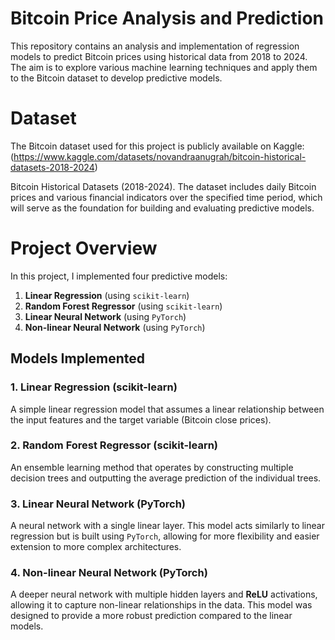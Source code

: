 # Bitcoin Price Analysis and Prediction
This repository contains an analysis and implementation of regression models to predict Bitcoin prices using historical data from 2018 to 2024. The aim is to explore various machine learning techniques and apply them to the Bitcoin dataset to develop predictive models.

# Dataset
The Bitcoin dataset used for this project is publicly available on Kaggle: (https://www.kaggle.com/datasets/novandraanugrah/bitcoin-historical-datasets-2018-2024)

Bitcoin Historical Datasets (2018-2024).
The dataset includes daily Bitcoin prices and various financial indicators over the specified time period, which will serve as the foundation for building and evaluating predictive models.

# Project Overview
In this project, I implemented four predictive models:
1. **Linear Regression** (using `scikit-learn`)
2. **Random Forest Regressor** (using `scikit-learn`)
3. **Linear Neural Network** (using `PyTorch`)
4. **Non-linear Neural Network** (using `PyTorch`)

## Models Implemented

### 1. Linear Regression (scikit-learn)
A simple linear regression model that assumes a linear relationship between the input features and the target variable (Bitcoin close prices).

### 2. Random Forest Regressor (scikit-learn)
An ensemble learning method that operates by constructing multiple decision trees and outputting the average prediction of the individual trees.

### 3. Linear Neural Network (PyTorch)
A neural network with a single linear layer. This model acts similarly to linear regression but is built using `PyTorch`, allowing for more flexibility and easier extension to more complex architectures.

### 4. Non-linear Neural Network (PyTorch)
A deeper neural network with multiple hidden layers and **ReLU** activations, allowing it to capture non-linear relationships in the data. This model was designed to provide a more robust prediction compared to the linear models.
